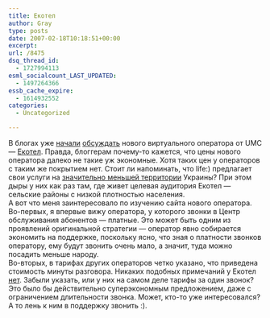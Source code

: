 ```yaml
---
title: Екотел
author: Gray
type: posts
date: 2007-02-18T10:18:51+00:00
excerpt:
url: /8475
dsq_thread_id:
  - 1727994113
esml_socialcount_LAST_UPDATED:
  - 1497264366
essb_cache_expire:
  - 1614932552
categories:
  - Uncategorized

---
```








В блогах уже <a href="http://www.toliblog.info/archives/494" target="_blank">начали</a> <a href="http://ouch.kiev.ua/2007-02-15/1207.html" target="_blank">обсуждать</a> нового виртуального оператора от UMC &#8212; <a href="http://www.ecotel.com.ua/" target="_blank">Екотел</a>. Правда, блоггерам почему-то кажется, что цены нового оператора далеко не такие уж экономные. Хотя таких цен у операторов с таким же покрытием нет. Стоит ли напоминать, что life:) предлагает свои услуги на <a href="http://www.life.com.ua/index.php?area=mylife&lng=uk&page=4-8" target="_blank">значительно меньшей территории</a> Украины? При этом дыры у них как раз там, где живет целевая аудитория Екотел &#8212; сельские районы с низкой плотностью населения.  
А вот что меня заинтересовало по изучению сайта нового оператора. Во-первых, я впервые вижу оператора, у которого звонки в Центр обслуживания абонентов &#8212; платные. Это может быть одним из проявлений оригинальной стратегии &#8212; оператор явно собирается экономить на поддержке, поскольку ясно, что зная о платности звонков оператору, ему будут звонить очень мало, а значит, туда можно посадить меньше народу.  
Во-вторых, в тарифах других операторов четко указано, что приведена стоимость минуты разговора. Никаких подобных примечаний у Екотел <a href="http://www.ecotel.com.ua/ua/tariffs.php" target="_blank">нет</a>. Забыли указать, или у них на самом деле тарифы за один звонок? Это было бы действительно суперэкономным предложением, даже с ограничением длительности звонка. Может, кто-то уже интересовался? А то лень к ним в поддержку звонить :).